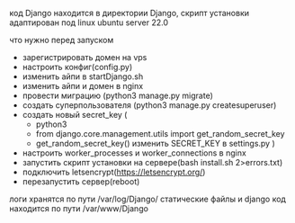 код Django находится в директории Django, 
скрипт установки адаптирован под linux ubuntu server 22.0


что нужно перед запуском
- зарегистрировать домен на vps
- настроить конфиг(config.py)
- изменить айпи в startDjango.sh
- изменить айпи и домен в nginx 
- провести миграцию (python3 manage.py migrate)
- создать суперпользователя (python3 manage.py createsuperuser)
- создать новый secret_key (
  - python3
  - from django.core.management.utils import get_random_secret_key
  - get_random_secret_key()
  изменить SECRET_KEY в settings.py
)
- настроить worker_processes и worker_connections в nginx
- запустить скрипт установки на сервере(bash install.sh 2>errors.txt)
- подключить letsencrypt(https://letsencrypt.org/)
- перезапустить сервер(reboot)

логи хранятся по пути /var/log/Django/
статические файлы и django код находится по пути /var/www/Django 
